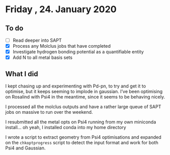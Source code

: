 # Friday , 24. January 2020

## To do

* [ ] Read deeper into SAPT
* [x] Process any Molclus jobs that have completed
* [x] Investigate hydrogen bonding potential as a quantifiable entity
* [x] Add N to all metal basis sets

## What I did

I kept chasing up and experimenting with Pd-pn, to try and get it to optimise, but it keeps seeming to implode in gaussian. I’ve been optimising on Rosalind with Psi4 in the meantime, since it seems to be behaving nicely.

I processed all the molclus outputs and have a rather large queue of SAPT jobs on massive to run over the weekend.

I resubmitted all the metal opts on Psi4 running from my own miniconda install… oh yeah, I installed conda into my home directory

I wrote a script to extract geometry from Psi4 optimisations and expanded on the `chkoptprogress` script to detect the input format and work for both Psi4 and Gaussian.